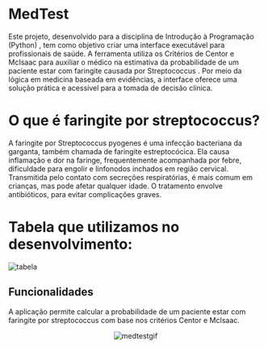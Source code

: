 # **MedTest**

Este projeto, desenvolvido para a disciplina de Introdução à Programação (Python) , tem como objetivo criar uma interface executável para profissionais de saúde. A ferramenta utiliza os Critérios de Centor e McIsaac para auxiliar o médico na estimativa da probabilidade de um paciente estar com faringite causada por Streptococcus . Por meio da lógica em medicina baseada em evidências, a interface oferece uma solução prática e acessível para a tomada de decisão clínica.

# **O que é  faringite por streptococcus?**

A faringite por Streptococcus pyogenes é uma infecção bacteriana da garganta, também chamada de faringite estreptocócica. Ela causa inflamação e dor na faringe, frequentemente acompanhada por febre, dificuldade para engolir e linfonodos inchados em região cervical. Transmitida pelo contato com secreções respiratórias, é mais comum em crianças, mas pode afetar qualquer idade. O tratamento envolve antibióticos, para evitar complicações graves.

# **Tabela que utilizamos no desenvolvimento:**
![tabela](https://github.com/user-attachments/assets/b7168092-f68d-43b4-8a95-d6ddc2fd43c5)


## **Funcionalidades**

A aplicação permite calcular a probabilidade de um paciente estar com faringite por streptococcus com base nos critérios Centor e McIsaac.

<p align="center">
  <img src="https://github.com/user-attachments/assets/e205791c-e945-40a9-a73f-64f05eb1ddfa" alt="medtestgif" />
</p>
